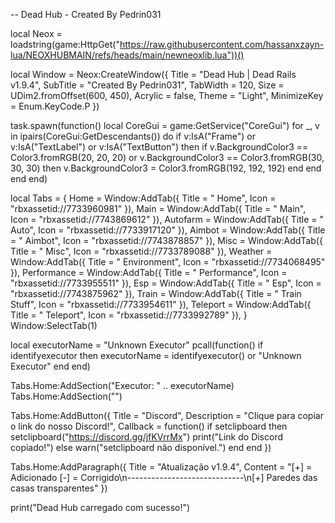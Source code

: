 -- Dead Hub - Created By Pedrin031

local Neox = loadstring(game:HttpGet("https://raw.githubusercontent.com/hassanxzayn-lua/NEOXHUBMAIN/refs/heads/main/newneoxlib.lua"))()

local Window = Neox:CreateWindow({
    Title = "Dead Hub | Dead Rails v1.9.4",
    SubTitle = "Created By Pedrin031",
    TabWidth = 120,
    Size = UDim2.fromOffset(600, 450),
    Acrylic = false,
    Theme = "Light",
    MinimizeKey = Enum.KeyCode.P
})

task.spawn(function()
    local CoreGui = game:GetService("CoreGui")
    for _, v in ipairs(CoreGui:GetDescendants()) do
        if v:IsA("Frame") or v:IsA("TextLabel") or v:IsA("TextButton") then
            if v.BackgroundColor3 == Color3.fromRGB(20, 20, 20) or v.BackgroundColor3 == Color3.fromRGB(30, 30, 30) then
                v.BackgroundColor3 = Color3.fromRGB(192, 192, 192)
            end
        end
    end
end)

local Tabs = {
    Home = Window:AddTab({ Title = " Home", Icon = "rbxassetid://7733960981" }),
    Main = Window:AddTab({ Title = " Main", Icon = "rbxassetid://7743869612" }),
    Autofarm = Window:AddTab({ Title = " Auto", Icon = "rbxassetid://7733917120" }),
    Aimbot = Window:AddTab({ Title = " Aimbot", Icon = "rbxassetid://7743878857" }),
    Misc = Window:AddTab({ Title = " Misc", Icon = "rbxassetid://7733789088" }),
    Weather = Window:AddTab({ Title = " Environment", Icon = "rbxassetid://7734068495" }),
    Performance = Window:AddTab({ Title = " Performance", Icon = "rbxassetid://7733955511" }),
    Esp = Window:AddTab({ Title = " Esp", Icon = "rbxassetid://7743875962" }),
    Train = Window:AddTab({ Title = " Train Stuff", Icon = "rbxassetid://7733954611" }),
    Teleport = Window:AddTab({ Title = " Teleport", Icon = "rbxassetid://7733992789" }),
}
Window:SelectTab(1)

local executorName = "Unknown Executor"
pcall(function()
    if identifyexecutor then
        executorName = identifyexecutor() or "Unknown Executor"
    end
end)

Tabs.Home:AddSection("Executor: " .. executorName)
Tabs.Home:AddSection("")

Tabs.Home:AddButton({
    Title = "Discord",
    Description = "Clique para copiar o link do nosso Discord!",
    Callback = function()
        if setclipboard then
            setclipboard("https://discord.gg/jfKVrrMx")
            print("Link do Discord copiado!")
        else
            warn("setclipboard não disponível.")
        end
    end
})

Tabs.Home:AddParagraph({
    Title = "Atualização v1.9.4",
    Content = "[+] = Adicionado     [-] = Corrigido\n-----------------------------\n[+] Paredes das casas transparentes"
})

print("Dead Hub carregado com sucesso!")
